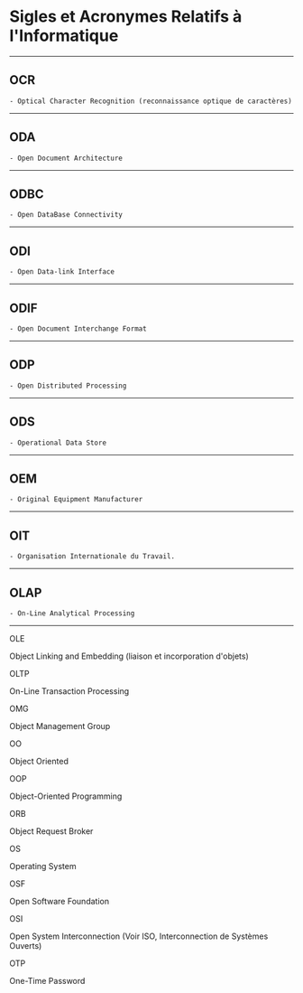# **Sigles et Acronymes Relatifs à l'Informatique**

---
## **OCR**

    - Optical Character Recognition (reconnaissance optique de caractères)
---
## **ODA**

    - Open Document Architecture
---
## **ODBC**

    - Open DataBase Connectivity
---
## **ODI**

    - Open Data-link Interface
---
## **ODIF**

    - Open Document Interchange Format
---
## **ODP**

    - Open Distributed Processing
---
## **ODS**

    - Operational Data Store
---
## **OEM**

    - Original Equipment Manufacturer
---
## **OIT**

    - Organisation Internationale du Travail.
---
## **OLAP**

    - On-Line Analytical Processing
---
OLE

Object Linking and Embedding (liaison et incorporation d'objets)

OLTP

On-Line Transaction Processing

OMG

Object Management Group

OO

Object Oriented

OOP

Object-Oriented Programming

ORB

Object Request Broker

OS

Operating System

OSF

Open Software Foundation

OSI

Open System Interconnection (Voir ISO, Interconnection de Systèmes Ouverts)

OTP

One-Time Password